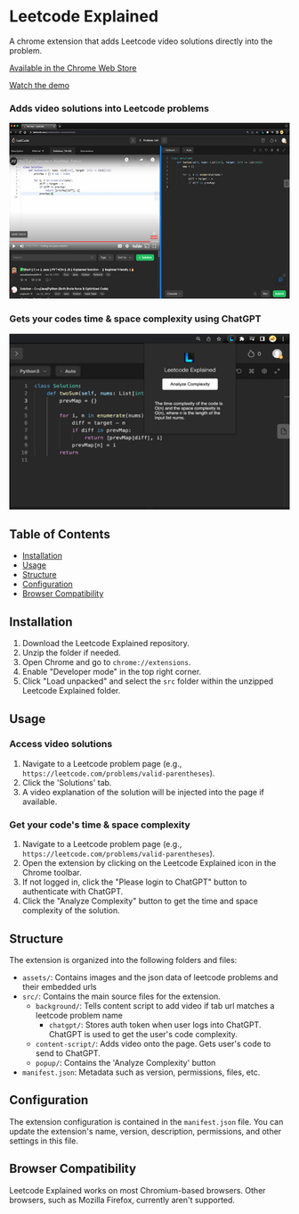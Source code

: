 # Leetcode Explained

A chrome extension that adds Leetcode video solutions directly into the problem. 

[Available in the Chrome Web Store](https://chrome.google.com/webstore/detail/leetcode-explained/cofoinjfjcpgcjiinjhcpomcjoalijbe)

[Watch the demo](https://www.youtube.com/watch?v=E5nvCyVZxuc)

### Adds video solutions into Leetcode problems

![Leetcode Explained Screenshot 2](./assets/images/screenshot-1.jpeg)

### Gets your codes time & space complexity using ChatGPT

![Leetcode Explained Screenshot 1](./assets/images/screenshot-2.jpeg)

## Table of Contents

- [Installation](#installation)
- [Usage](#usage)
- [Structure](#structure)
- [Configuration](#configuration)
- [Browser Compatibility](#browser-compatibility)

## Installation

1. Download the Leetcode Explained repository.
2. Unzip the folder if needed.
3. Open Chrome and go to `chrome://extensions`.
4. Enable "Developer mode" in the top right corner.
5. Click "Load unpacked" and select the `src` folder within the unzipped Leetcode Explained folder.

## Usage

### Access video solutions
1. Navigate to a Leetcode problem page (e.g., `https://leetcode.com/problems/valid-parentheses`).
2. Click the 'Solutions' tab.
3. A video explanation of the solution will be injected into the page if available.

### Get your code's time & space complexity

1. Navigate to a Leetcode problem page (e.g., `https://leetcode.com/problems/valid-parentheses`).
2. Open the extension by clicking on the Leetcode Explained icon in the Chrome toolbar.
3. If not logged in, click the "Please login to ChatGPT" button to authenticate with ChatGPT.
4. Click the "Analyze Complexity" button to get the time and space complexity of the solution.

## Structure

The extension is organized into the following folders and files:

- `assets/`: Contains images and the json data of leetcode problems and their embedded urls
- `src/`: Contains the main source files for the extension.
  - `background/`: Tells content script to add video if tab url matches a leetcode problem name
    - `chatgpt/`: Stores auth token when user logs into ChatGPT. ChatGPT is used to get the user's code complexity.
  - `content-script/`: Adds video onto the page. Gets user's code to send to ChatGPT.
  - `popup/`: Contains the 'Analyze Complexity' button
- `manifest.json`: Metadata such as version, permissions, files, etc.

## Configuration

The extension configuration is contained in the `manifest.json` file. You can update the extension's name, version, description, permissions, and other settings in this file.

## Browser Compatibility

Leetcode Explained works on most Chromium-based browsers. Other browsers, such as Mozilla Firefox, currently aren't supported.